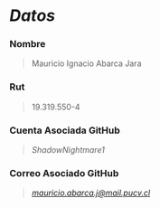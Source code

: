 # __*Datos*__

### Nombre
> Mauricio Ignacio Abarca Jara 
### Rut
> 19.319.550-4

### Cuenta Asociada GitHub
> *ShadowNightmare1*

### Correo Asociado GitHub
> *mauricio.abarca.j@mail.pucv.cl*